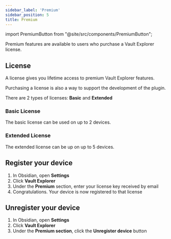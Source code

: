 ```yaml
---
sidebar_label: 'Premium'
sidebar_position: 5
title: Premium
---
```


import PremiumButton from "@site/src/components/PremiumButton";

<span className="large-text">Premium features are available to users who purchase a Vault Explorer license.</span>

## License

A license gives you lifetime access to premium Vault Explorer features.

Purchasing a license is also a way to support the development of the plugin.

There are 2 types of licenses: **Basic** and **Extended**

### Basic License

The basic license can be used on up to 2 devices.

### Extended License
 
The extended license can be up on up to 5 devices.

<PremiumButton/>

## Register your device

1. In Obsidian, open **Settings**
2. Click **Vault Explorer**
3. Under the **Premium** section, enter your license key received by email
4. Congratulations. Your device is now registered to that license

## Unregister your device

1. In Obsidian, open **Settings**
2. Click **Vault Explorer**
3. Under the **Premium section**, click the **Unregister device** button
